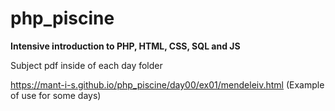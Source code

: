 # php_piscine

__Intensive introduction to PHP, HTML, CSS, SQL and JS__

Subject pdf inside of each day folder

https://mant-i-s.github.io/php_piscine/day00/ex01/mendeleiv.html (Example of use for some days)
